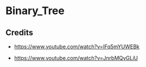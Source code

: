 # Binary_Tree

## Credits
- https://www.youtube.com/watch?v=lFq5mYUWEBk

- https://www.youtube.com/watch?v=JnrbMQyGLiU
